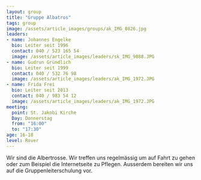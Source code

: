 ```yaml
---
layout: group
title: "Gruppe Albatros"
tags: group
image: /assets/article_images/groups/ak_IMG_0826.jpg
leaders:
- name: Johannes Engelke
  bio: Leiter seit 1996
  contact: 040 / 523 165 54
  image: /assets/article_images/leaders/sk_IMG_9888.JPG
- name: Gudrun Gründlich
  bio: Leiter seit 1999
  contact: 040 / 532 76 98
  image: /assets/article_images/leaders/ak_IMG_1972.JPG
- name: Frida Frei
  bio: Leiter seit 2013
  contact: 040 / 983 54 12
  image: /assets/article_images/leaders/ak_IMG_1972.JPG
meeting:
  point: St. Jakobi Kirche
  Day: Donnerstag
  from: "16:00"
  to: "17:30"
age: 16-18
level: Rover
---
```

Wir sind die Albertrosse. Wir treffen uns regelmässig um auf Fahrt zu gehen oder zum Beispiel die Internetseite zu Pflegen. Ausserdem bereiten wir uns auf die Gruppenleiterschulung vor.

